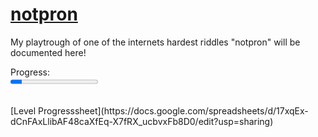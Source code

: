 # [notpron](https://notpron.com/notpron/)

My playtrough of one of the internets hardest riddles "notpron" will be documented here!
<br>

<!-- Progressbar -->
Progress:
<br>
<progress value="18" max="138"></progress>

<br>
[Level Progresssheet](https://docs.google.com/spreadsheets/d/17xqEx-dCnFAxLlibAF48caXfEq-X7fRX_ucbvxFb8D0/edit?usp=sharing)
